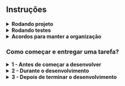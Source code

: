 <h2> Instruções </h2>

<details>
  <summary><strong> Rodando projeto </strong></summary>  
  <br/>
  
1. Clone o repositório com o comando:
  - `git clone git@github.com:InstitutoSerMelhor/ManagerCore.git`;
    - Entre na pasta do repositório:
      - `cd ManagerCore`     

2. Inicie a aplicação com o comando `docker-compose up --build -d`.
  - Caso queria parar os containers `docker-compose down`

3. Dentro do diretório raiz do projeto:
    - Instale as dependências `mvn install`.
    - E inicie a aplicação `mvn spring-boot:run`

3. Acesse a aplicação usando essa url `http://localhost:8080`.

</details>

<details>
  <summary><strong> Rodando testes </strong></summary>
  <br/>
  
  - Rodando Testes Unitários(você deve estar na pasta raiz) - `mvn test`.

</details>

<details>
  <summary><strong>Acordos para manter a organização</strong></summary>
  <br/>
  
  - Não faça pushes para na branch main, ou seja, sempre trabalhe em uma nova branch, ver seção _1 - Antes de começar a desenvolver_.
  - Siga os padrões de branch e commit, ver seção _1 - Antes de começar a desenvolver_.
  - Tá com dificulade? Peça ajuda!

</details>

<h3> Como começar e entregar uma tarefa? </h3>

<details>
  <summary>
    <strong>1 - Antes de começar a desenvolver</strong>
  </summary><br>

  1. Crie uma branch a partir da branch `main`

  - Verifique se você está na branch `main`
    - Exemplo: `git branch`
  - Se não estiver, mude para a branch `main`
    - Exemplo: `git checkout main`
    
  - Agora crie uma branch onde você vai submeter os `commits` do seu projeto
    - Você deve criar uma branch no seguinte formato: `tipo-de-modificação/titulo-da-modificação`
    - Exemplo: `git checkout -b feat/add-endpoint-delete-user`

  2. Adicione as mudanças ao _stage_ do Git e faça um `commit`

  - Verifique que as mudanças ainda não estão no _stage_
    - Exemplo: `git status`

  - Adicione o novo arquivo ao _stage_ do Git
      - Exemplo:
        - `git add .` (adicionando todas as mudanças - _que estavam em vermelho_ - ao stage do Git)
        - `git status` (deve aparecer listado todas as mudanças agora em verde)

  - Faça o `commit` inicial
      - Exemplo:
        - `git commit -m ''` (fazendo o primeiro commit)
        - `git status` (deve aparecer uma mensagem tipo _nothing to commit_ )

  3. Adicione a sua branch com o novo `commit` ao repositório remoto

  - Usando o exemplo anterior: `git push -u origin feat/add-endpoint-delete-userp`

  4. Crie um novo `Pull Request` _(PR)_

  - Vá até a página de _Pull Requests_ do [repositório no GitHub](https://github.com/InstitutoSerMelhor/ManagerCore/pulls)
  - Clique no botão verde _"New pull request"_
  - Clique na caixa de seleção _"Compare"_ e escolha a sua branch **com atenção**
  - Coloque um título para a sua _Pull Request_
    - Exemplo: _"Add endpoint para deletar um usuário"_
  - Clique no botão verde _"Create pull request"_
  - Adicione uma descrição para o _Pull Request_ e clique no botão verde _"Create pull request"_
  - Volte até a [página de _Pull Requests_ do repositório](https://github.com/InstitutoSerMelhor/ManagerCore/pulls) e confira que o seu _Pull Request_ está criado

</details>

<details>
  <summary>
    <strong>2 - Durante o desenvolvimento</strong>
  </summary><br>

  - Faça `commits` das alterações que você fizer no código regularmente.

  - Lembre-se de sempre após um (ou alguns) `commits` atualizar o repositório remoto.

  - Os comandos que você utilizará com mais frequência são:
    1. `git status` _(para verificar o que está em vermelho - fora do stage - e o que está em verde - no stage)_
    2. `git add` _(para adicionar arquivos ao stage do Git)_
    3. `git commit` _(para criar um commit com os arquivos que estão no stage do Git)_
    4. `git push -u nome-da-branch` _(para enviar o commit para o repositório remoto na primeira vez que fizer o `push` de uma nova branch)_
    5. `git push` _(para enviar o commit para o repositório remoto após o passo anterior)_

</details>

<details>
  <summary>
    <strong>3 - Depois de terminar o desenvolvimento</strong>
  </summary><br>

  Para sinalizar que o seu projeto está pronto para o _"Code Review"_, faça o seguinte:

  * Vá até a página **DO SEU** _Pull Request_, adicione a label de _"code-review"_ e marque seus colegas:

    * No menu à direita, clique no _link_ **"Labels"** e escolha a _label_ **code-review**;

    * No menu à direita, clique no _link_ **"Assignees"** e escolha **o seu usuário**;

    * No menu à direita, clique no _link_ **"Reviewers"** e digite o username de algum colaborador do projeto``, exemplo `abnerferreiradesousa`.

</details>
